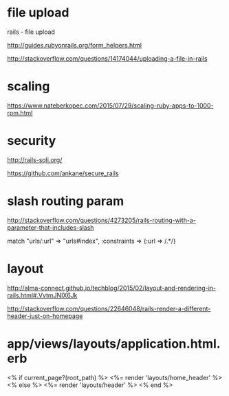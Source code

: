 # file upload

rails - file upload

http://guides.rubyonrails.org/form_helpers.html

http://stackoverflow.com/questions/14174044/uploading-a-file-in-rails



# scaling


https://www.nateberkopec.com/2015/07/29/scaling-ruby-apps-to-1000-rpm.html

# security

http://rails-sqli.org/

https://github.com/ankane/secure_rails





# slash routing param

http://stackoverflow.com/questions/4273205/rails-routing-with-a-parameter-that-includes-slash

match "urls/:url" => "urls#index", :constraints => {:url => /.*/}


# layout

http://alma-connect.github.io/techblog/2015/02/layout-and-rendering-in-rails.html#.VvtmJNIX6Jk

http://stackoverflow.com/questions/22646048/rails-render-a-different-header-just-on-homepage

# app/views/layouts/application.html.erb
<% if current_page?(root_path) %>
    <%= render 'layouts/home_header' %>
<% else %>
    <%= render 'layouts/header' %>
<% end %>

